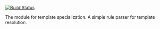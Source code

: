 [![Build Status](https://travis-ci.org/paypal/kraken-js.png)](https://travis-ci.org/pvenkatakrishnan/karka)

The module for template specialization.
A simple rule parser for template resolution.
